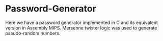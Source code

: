 # Password-Generator
Here we have a password generator implemented in C and its equivalent version in Assembly MIPS. Mersenne twister logic was used to generate pseudo-random numbers.

